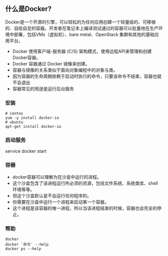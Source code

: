 ## 什么是Docker?
Docker是一个开源的引擎，可以轻松的为任何应用创建一个轻量级的、可移植的、自给自足的容器。开发者在笔记本上编译测试通过的容器可以批量地在生产环境中部署，包括VMs（虚拟机）、bare metal、OpenStack 集群和其他的基础应用平台。 

- Docker 使用客户端-服务器 (C/S) 架构模式，使用远程API来管理和创建Docker容器。
- Docker 容器通过 Docker 镜像来创建。
- 容器与镜像的关系类似于面向对象编程中的对象与类。
- 因为容器的生命周期依赖于启动时执行的命令，只要该命令不结束，容器也就不会退出
- 容器常见的用途是运行后台服务

### 安装
    # centos
    yum -y install docker-io
    # ubuntu
    apt-get install docker-io

### 启动服务
service docker start


### 容器
- docker容器可以理解为在沙盒中运行的进程。
- 这个沙盒包含了该进程运行所必须的资源，包括文件系统、系统类库、shell 环境等等。
- 但这个沙盒默认是不会运行任何程序的。
- 你需要在沙盒中运行一个进程来启动某一个容器。
- 这个进程是该容器的唯一进程，所以当该进程结束的时候，容器也会完全的停止。

### 帮助
    docker
    docker `命令` --help
    docker ps --help
    